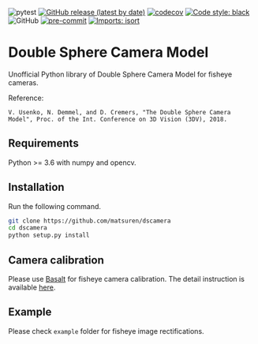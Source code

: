 ![pytest](https://github.com/matsuren/dscamera/workflows/pytest/badge.svg?branch=master)
[![GitHub release (latest by date)](https://img.shields.io/github/v/release/matsuren/dscamera)](https://github.com/matsuren/dscamera/releases)
[![codecov](https://codecov.io/gh/matsuren/dscamera/branch/master/graph/badge.svg)](https://codecov.io/gh/matsuren/dscamera)
[![Code style: black](https://img.shields.io/badge/code%20style-black-000000.svg)](https://github.com/psf/black)
![GitHub](https://img.shields.io/github/license/matsuren/dscamera)
[![pre-commit](https://img.shields.io/badge/pre--commit-enabled-brightgreen?logo=pre-commit&logoColor=white)](https://github.com/pre-commit/pre-commit)
[![Imports: isort](https://img.shields.io/badge/%20imports-isort-%231674b1?style=flat&labelColor=ef8336)](https://pycqa.github.io/isort/)

# Double Sphere Camera Model

Unofficial Python library of Double Sphere Camera Model for fisheye cameras.

Reference:

```
V. Usenko, N. Demmel, and D. Cremers, "The Double Sphere Camera Model", Proc. of the Int. Conference on 3D Vision (3DV), 2018.
```

## Requirements
Python >= 3.6 with numpy and opencv.

## Installation
Run the following command.
```bash
git clone https://github.com/matsuren/dscamera
cd dscamera
python setup.py install
```

## Camera calibration
Please use [Basalt](https://vision.in.tum.de/research/vslam/basalt) for fisheye camera calibration. The detail instruction is available [here](https://gitlab.com/VladyslavUsenko/basalt/blob/master/doc/Calibration.md).

## Example
Please check `example` folder for fisheye image rectifications.
